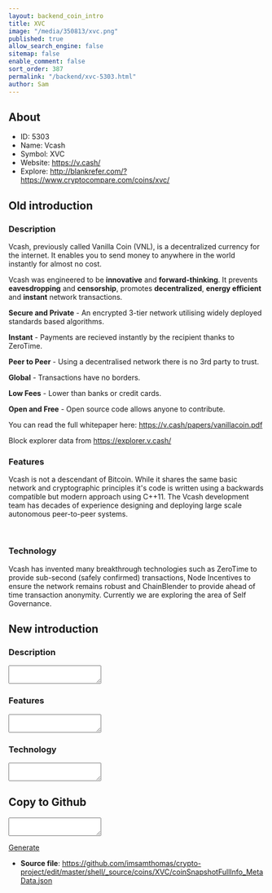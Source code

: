 ```yaml
---
layout: backend_coin_intro
title: XVC
image: "/media/350813/xvc.png"
published: true
allow_search_engine: false
sitemap: false
enable_comment: false
sort_order: 387
permalink: "/backend/xvc-5303.html"
author: Sam
---
```


## About

- ID: 5303
- Name: Vcash
- Symbol: XVC
- Website: https://v.cash/
- Explore: http://blankrefer.com/?https://www.cryptocompare.com/coins/xvc/


## Old introduction

### Description

<p>Vcash, previously called Vanilla Coin (VNL), is a decentralized currency for the internet. It enables you to send money to anywhere in the world instantly for almost no cost.</p><p>Vcash was engineered to be <strong>innovative</strong> and <strong>forward-thinking</strong>. It prevents <strong>eavesdropping</strong> and <strong>censorship</strong>, promotes <strong>decentralized</strong>, <strong>energy efficient</strong> and <strong>instant</strong> network transactions.</p><p><strong>Secure and Private</strong> - An encrypted 3-tier network utilising widely deployed standards based algorithms.</p><p><strong>Instant</strong> - Payments are recieved instantly by the recipient thanks to ZeroTime.</p><p><strong>Peer to Peer</strong> - Using a decentralised network there is no 3rd party to trust.</p><p><strong>Global</strong> - Transactions have no borders.</p><p><strong>Low Fees</strong> - Lower than banks or credit cards.</p><p><strong>Open and Free</strong> - Open source code allows anyone to contribute.</p><p>You can read the full whitepaper here: <a href="https://v.cash/papers/vanillacoin.pdf" target="_blank">https://v.cash/papers/vanillacoin.pdf</a></p><p>Block explorer data from <a href="https://explorer.v.cash/" target="_blank">https://explorer.v.cash/</a></p>

### Features
<p>Vcash is not a descendant of Bitcoin. While it shares the same basic network and cryptographic principles it&#39;s code is written using a backwards compatible but modern approach using C++11. The Vcash development team has decades of experience designing and deploying large scale autonomous peer-to-peer systems.</p><p> </p>

### Technology
<p>Vcash has invented many breakthrough technologies such as ZeroTime to provide sub-second (safely confirmed) transactions, Node Incentives to ensure the network remains robust and ChainBlender to provide ahead of time transaction anonymity. Currently we are exploring the area of Self Governance.</p>



## New introduction


### Description
<textarea id="meta_description" name="description"></textarea>

### Features
<textarea id="meta_features" name="features"></textarea>

### Technology
<textarea id="meta_technology" name="technology"></textarea>


## Copy to Github

<textarea id="coinsnapshotfullinfo_metadata"></textarea>

<a href="#gen" onclick="generateMetaDatJson()">Generate</a>

- **Source file**: <a href="https://github.com/imsamthomas/crypto-project/edit/master/shell/_source/coins/XVC/coinSnapshotFullInfo_MetaData.json">https://github.com/imsamthomas/crypto-project/edit/master/shell/_source/coins/XVC/coinSnapshotFullInfo_MetaData.json</a>

